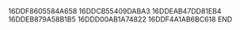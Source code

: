 16DDF8605584A658
16DDCB55409DABA3
16DDEAB47DD81EB4
16DDEB879A58B1B5
16DDD00AB1A74822
16DDF4A1AB6BC618
END
